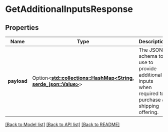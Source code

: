 # GetAdditionalInputsResponse

## Properties

Name | Type | Description | Notes
------------ | ------------- | ------------- | -------------
**payload** | Option<[**std::collections::HashMap<String, serde_json::Value>**](serde_json::Value.md)> | The JSON schema to use to provide additional inputs when required to purchase a shipping offering. | [optional]

[[Back to Model list]](../README.md#documentation-for-models) [[Back to API list]](../README.md#documentation-for-api-endpoints) [[Back to README]](../README.md)


